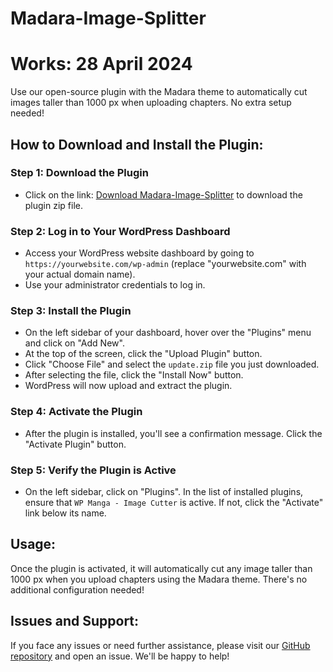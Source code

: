 # Madara-Image-Splitter

# Works: 28 April 2024

Use our open-source plugin with the Madara theme to automatically cut images taller than 1000 px when uploading chapters. No extra setup needed!

## How to Download and Install the Plugin:

### Step 1: Download the Plugin

- Click on the link: [Download Madara-Image-Splitter](https://github.com/WavaDev/Madara-Image-Splitter/raw/main/update.zip) to download the plugin zip file.

### Step 2: Log in to Your WordPress Dashboard

- Access your WordPress website dashboard by going to `https://yourwebsite.com/wp-admin` (replace "yourwebsite.com" with your actual domain name).
- Use your administrator credentials to log in.

### Step 3: Install the Plugin

- On the left sidebar of your dashboard, hover over the "Plugins" menu and click on "Add New".
- At the top of the screen, click the "Upload Plugin" button.
- Click "Choose File" and select the `update.zip` file you just downloaded.
- After selecting the file, click the "Install Now" button.
- WordPress will now upload and extract the plugin.

### Step 4: Activate the Plugin

- After the plugin is installed, you'll see a confirmation message. Click the "Activate Plugin" button.

### Step 5: Verify the Plugin is Active

- On the left sidebar, click on "Plugins". In the list of installed plugins, ensure that `WP Manga - Image Cutter` is active. If not, click the "Activate" link below its name.

## Usage:

Once the plugin is activated, it will automatically cut any image taller than 1000 px when you upload chapters using the Madara theme. There's no additional configuration needed!

## Issues and Support:

If you face any issues or need further assistance, please visit our [GitHub repository](https://github.com/WavaDev/Madara-Image-Splitter) and open an issue. We'll be happy to help!
